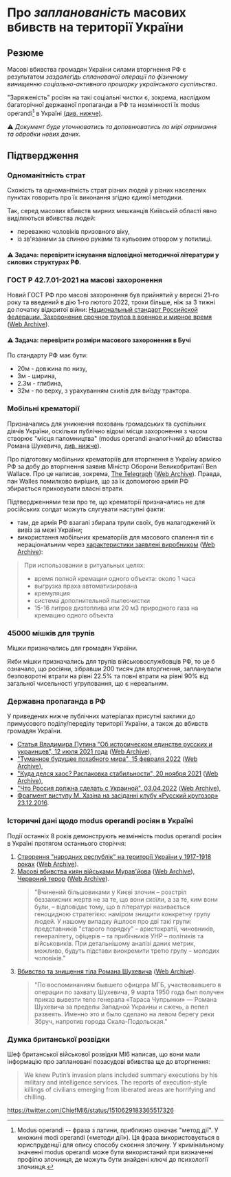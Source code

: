 # Про *запланованість* масових вбивств на території України

## Резюме

Масові вбивства громадян України силами вторгнення РФ є результатом *заздалегідь спланованої операції по фізичному винищенню
соціально-активного прошарку українського суспільства*.

"Заряженість" росіян на такі соціальні чистки є, зокрема, наслідком багаторічної державної пропаганди в РФ та незмінності їх modus operandi[^1]
в Україні [(див. нижче)](Cleansing.md#%D0%B4%D0%B5%D1%80%D0%B6%D0%B0%D0%B2%D0%BD%D0%B0-%D0%BF%D1%80%D0%BE%D0%BF%D0%B0%D0%B3%D0%B0%D0%BD%D0%B4%D0%B0-%D0%B2-%D1%80%D1%84).

⚠️ *Документ буде уточнюватись та доповнюватись по мірі отримання та обробки нових даних.*

## Підтвердження

### Одноманітність страт

Cхожість та одноманітність страт різних людей у різних населених пунктах говорить про їх виконання згідно єдиної методики.

Так, серед масових вбивств мирних мешканців Київській області явно виділяються вбивства людей:
- переважно чоловіків призовного віку, 
- із зв'язаними за спиною руками та кульовим отвором у потилиці.

#### ⚠️ Задача: перевірити існування відповідної методичної літератури у силових структурах РФ.

### ГОСТ Р 42.7.01-2021 на масові захоронення

Новий ГОСТ РФ про масові захоронення був прийнятий у вересні 21-го року та введений в дію 1-го лютого 2022, трохи більше, ніж за 3 тижні
до початку відкритої війни: [Национальный стандарт Российской федерации. Захоронение срочное трупов в военное и мирное время](https://docs.cntd.ru/document/1200180859) ([Web Archive](https://web.archive.org/web/20220402173717/https://docs.cntd.ru/document/1200180859)).

#### ⚠️ Задача: перевірити розміри масового захоронення в Бучі

По cтандарту РФ має бути:
- 20м - довжина по низу,
- 3м - ширина,
- 2.3м - глибина,
- 32м - по верху, з урахуванням схилів для виїзду трактора.

### Мобільні крематорії

Призначались для уникнення поховань громадських та суспільних діячів України, оскільки публічно відомі місця захоронення з часом створює
"місця паломництва" (modus operandi аналогічний до вбивства Романа Шухевича, [див. нижче](Cleansing.md#%D0%B4%D0%B5%D1%80%D0%B6%D0%B0%D0%B2%D0%BD%D0%B0-%D0%BF%D1%80%D0%BE%D0%BF%D0%B0%D0%B3%D0%B0%D0%BD%D0%B4%D0%B0-%D0%B2-%D1%80%D1%84)).

Про підготовку мобільних крематоріїв для вторгнення в Україну армією РФ за добу до вторгнення заявив Міністр Оборони Великобританії Ben
Wallace. Про це написав, зокрема, [The Telegraph](https://www.telegraph.co.uk/world-news/2022/02/23/russia-deploys-mobile-crematorium-follow-troops-battle) ([Web Archive](https://web.archive.org/web/20220331033347/https://www.telegraph.co.uk/world-news/2022/02/23/russia-deploys-mobile-crematorium-follow-troops-battle)). 
Правда, пан Walles помилково вирішив, що за їх допомогою армія РФ збирається приховувати власні втрати.

Підтвердженнями тези про те, що крематорії призначались не для російських солдат можуть слугувати наступні факти:
- там, де армія РФ взагалі збирала трупи своїх, був налагоджений їх вивіз за межі України;
- використання мобільних крематоріїв для масового спалення тіл є нераціональним через [характеристики заявлені виробником](http://turmalin.su/index.php?option=com_content&view=article&id=185&Itemid=331) ([Web Archive](https://web.archive.org/web/20220226133306/http://turmalin.su/index.php?option=com_content&view=article&id=185&Itemid=331)):

> При использовании в ритуальных целях:
> - время полной кремации одного объекта: около 1 часа
> - выгрузка праха автоматизирована
> - кремуляция
> - система дополнительной пылеочистки
> - 15-16 литров дизтоплива или 20 м3 природного газа на кремацию одного объекта

### 45000 мішків для трупів

Мішки призначались для громадян України.

Якби мішки призначались для трупів військовослужбовців РФ, то це б означало, що росіяни, зібравши 200 тисяч для вторгнення, 
запланували безповоротні втрати на рівні 22.5% та повні втрати на рівні 90% від загальної чисельності угруповання, що є нереальним.

### Державна пропаганда в РФ

У приведених нижче публічних матеріалах присутні заклики до примусового поділу/переділу території України, 
а також до вбивств громадян України.

- [Статья Владимира Путина "Об историческом единстве русских и украинцев", 12 июля 2021 года](http://kremlin.ru/events/president/news/66181) ([Web Archive](https://web.archive.org/web/20220331143857/http://kremlin.ru/events/president/news/66181)),
- ["Туманное будущее похабного мира", 15 февраля 2022](https://actualcomment.ru/tumannoe-budushchee-pokhabnogo-mira-2202150925.html) ([Web Archive](https://web.archive.org/web/20220324051406/https://actualcomment.ru/tumannoe-budushchee-pokhabnogo-mira-2202150925.html)),
- ["Куда делся хаос? Распаковка стабильности", 20 ноября 2021](https://actualcomment.ru/kuda-delsya-khaos-raspakovka-stabilnosti-2111201336.html) ([Web Archive](https://web.archive.org/web/20220401131352/https://actualcomment.ru/kuda-delsya-khaos-raspakovka-stabilnosti-2111201336.html)),
- ["Что Россия должна сделать с Украиной", 03.04.2022](https://ria.ru/20220403/ukraina-1781469605.html) ([Web Archive](https://web.archive.org/web/20220404140751/https://ria.ru/20220403/ukraina-1781469605.html)),
- [Фрагмент виступу М. Хазіна на засіданні клубу «Русский кругозор» 23.12.2016](https://www.youtube.com/watch?v=njCjKWMy2n0&t=40s).

### Історичні дані щодо modus operandi росіян в Україні

Події останніх 8 років демонструють незмінність modus operandi росіян в Україні протягом останнього сторіччя:

1. [Створення "народних республік" на території України у 1917-1918 роках](https://uk.wikipedia.org/wiki/%D0%A0%D0%B0%D0%B4%D1%8F%D0%BD%D1%81%D1%8C%D0%BA%D0%BE-%D1%83%D0%BA%D1%80%D0%B0%D1%97%D0%BD%D1%81%D1%8C%D0%BA%D0%B0_%D0%B2%D1%96%D0%B9%D0%BD%D0%B0_(1917%E2%80%941921)#%D0%9D%D0%B0%D1%81%D1%82%D1%83%D0%BF_%D0%B1%D1%96%D0%BB%D1%8C%D1%88%D0%BE%D0%B2%D0%B8%D0%BA%D1%96%D0%B2) ([Web Archive](https://web.archive.org/web/20220315084250/https://uk.wikipedia.org/wiki/%D0%A0%D0%B0%D0%B4%D1%8F%D0%BD%D1%81%D1%8C%D0%BA%D0%BE-%D1%83%D0%BA%D1%80%D0%B0%D1%97%D0%BD%D1%81%D1%8C%D0%BA%D0%B0_%D0%B2%D1%96%D0%B9%D0%BD%D0%B0_(1917%E2%80%941921)#%D0%9D%D0%B0%D1%81%D1%82%D1%83%D0%BF_%D0%B1%D1%96%D0%BB%D1%8C%D1%88%D0%BE%D0%B2%D0%B8%D0%BA%D1%96%D0%B2)).
2. [Масові вбивства киян військами Мурав'йова](https://www.istpravda.com.ua/articles/2019/03/12/153809) ([Web Archive](https://web.archive.org/web/20210807111953/https://www.istpravda.com.ua/articles/2019/03/12/153809/)), [Червоний терор](https://uk.wikipedia.org/wiki/%D0%A8%D1%82%D1%83%D1%80%D0%BC_%D0%9A%D0%B8%D1%94%D0%B2%D0%B0_(1918)#%D0%A7%D0%B5%D1%80%D0%B2%D0%BE%D0%BD%D0%B8%D0%B9_%D1%82%D0%B5%D1%80%D0%BE%D1%80) ([Web Archive](https://web.archive.org/web/20220331221844/https://uk.wikipedia.org/wiki/%D0%A8%D1%82%D1%83%D1%80%D0%BC_%D0%9A%D0%B8%D1%94%D0%B2%D0%B0_(1918)#%D0%A7%D0%B5%D1%80%D0%B2%D0%BE%D0%BD%D0%B8%D0%B9_%D1%82%D0%B5%D1%80%D0%BE%D1%80)). 
   > "Вчинений більшовиками у Києві злочин – розстріл беззахисних жертв не за те, що вони скоїли, а за те, ким вони були, 
   > – відповідає тому, що в літературі називається геноцидною стратегією: наміром знищити конкретну групу людей. 
   > У нашому випадку йшлося про дві такі групи: представників "старого порядку" – аристократії, чиновників, генералітету, 
   > офіцерів – та прибічників УНР – політиків та військовиків. При детальнішому аналізі даних метрик, можливо, будуть 
   > підстави виокремити третю групу – молодих чоловіків."
3. [Вбивство та знищення тіла Романа Шухевича](https://ru.wikipedia.org/wiki/%D0%A8%D1%83%D1%85%D0%B5%D0%B2%D0%B8%D1%87,_%D0%A0%D0%BE%D0%BC%D0%B0%D0%BD_%D0%98%D0%BE%D1%81%D0%B8%D1%84%D0%BE%D0%B2%D0%B8%D1%87#%D0%A1%D0%BC%D0%B5%D1%80%D1%82%D1%8C) ([Web Archive](https://web.archive.org/web/20220401020653/https://ru.wikipedia.org/wiki/%D0%A8%D1%83%D1%85%D0%B5%D0%B2%D0%B8%D1%87,_%D0%A0%D0%BE%D0%BC%D0%B0%D0%BD_%D0%98%D0%BE%D1%81%D0%B8%D1%84%D0%BE%D0%B2%D0%B8%D1%87#%D0%A1%D0%BC%D0%B5%D1%80%D1%82%D1%8C)). 
   > "По воспоминаниям бывшего офицера МГБ, участвовавшего в операции по захвату Шухевича, 9 марта 1950 года был получен 
   > приказ вывезти тело генерала «Тараса Чупрынки» — Романа Шухевича за пределы Западной Украины и сжечь, а пепел развеять. 
   > Именно это и было сделано на левом берегу реки Збруч, напротив города Скала-Подольская."

### Думка британської розвідки

Шеф британської військової розвідки MI6 написав, що вони мали інформацію про заплановані позасудові вбивства ще до вторгнення:
> We knew Putin’s invasion plans included summary executions by his military and intelligence services. 
> The reports of execution-style killings of civilians emerging from liberated areas are horrifying and chilling.

https://twitter.com/ChiefMI6/status/1510629183365517326


[^1]: Modus operandi -- фраза з латини, приблизно означає "метод дії". У множині modi operandi («методи дії»). Ця фраза використовується в юриспруденції для опису способу скоєння злочину. У кримінальному значенні modus operandi може бути використаний при визначенні профілю злочинця, де можуть бути знайдені ключі до психології злочинця.

